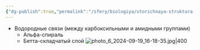 ```yaml
---
{"dg-publish":true,"permalink":"/sfery/biologiya/vtorichnaya-struktura-belka/","tags":["Общаябиология"]}
---
```


- Водородные связи (между карбоксильными и амидными группами)
	 - Альфа-спираль
	 - Бетта-складчатый слой
![photo_6_2024-09-19_16-18-35.jpg|400](/img/user/%D0%90%D1%80%D1%85%D0%B8%D0%B2/%D0%9A%D1%8D%D1%88/photo_6_2024-09-19_16-18-35.jpg)